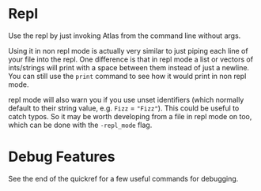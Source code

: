 # Repl
Use the repl by just invoking Atlas from the command line without args.

Using it in non repl mode is actually very similar to just piping each line of your file into the repl. One difference is that in repl mode a list or vectors of ints/strings will print with a space between them instead of just a newline. You can still use the `print` command to see how it would print in non repl mode.

repl mode will also warn you if you use unset identifiers (which normally default to their string value, e.g. `Fizz` = `"Fizz"`). This could be useful to catch typos. So it may be worth developing from a file in repl mode on too, which can be done with the `-repl_mode` flag.

# Debug Features

See the end of the quickref for a few useful commands for debugging.

